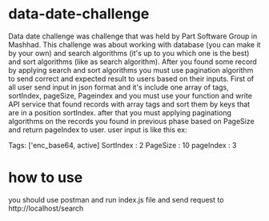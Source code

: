 # data-date-challenge
Data date challenge was challenge that was held by Part Software Group in Mashhad.
This challenge was about working with database (you can make it by your own) and search algorithms (it's up to you which one is the best) and sort algorithms (like as search algorithm).
After you found some record by applying search and sort algorithms you must use pagination algorithm to send correct and expected result to users based on their inputs.
First of all user send input in json format and it's include one array of tags, sortIndex, pageSize, Pageindex and you must use your function and write API service that found records with array tags and sort them by keys that are in a position sortIndex.
after that you must applying paginationg algorithms on the records you found in previous phase based on PageSize and return pageIndex to user.
user input is like this ex:


Tags: ['enc_base64, active]
SortIndex : 2
PageSize : 10 
pageIndex : 3

# how to use
you should use postman and run index.js file and send request to http://localhost/search
